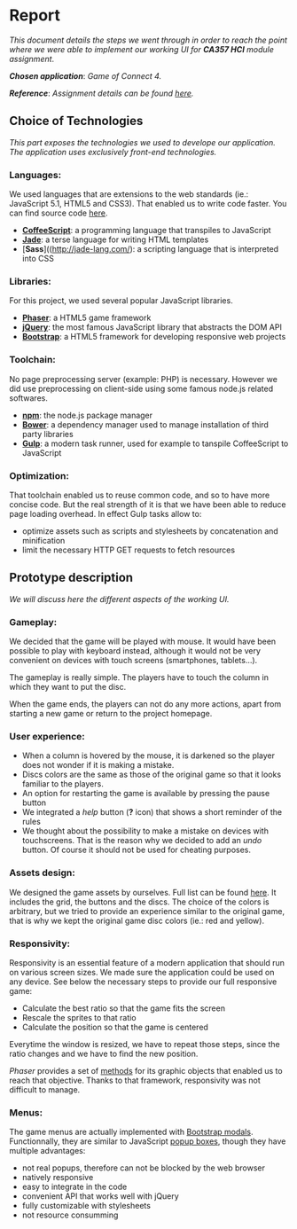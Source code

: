 # Report
*This document details the steps we went through in order to reach the point where we were able to implement our working UI for ___CA357 HCI___ module assignment*.

___Chosen application___: *Game of Connect 4.*

___Reference___: *Assignment details can be found [ here](http://www.computing.dcu.ie/~dfitzpat/ca357/assignment).*


## Choice of Technologies
*This part exposes the technologies we used to develope our application.
The application uses exclusively front-end technologies.*

### Languages:
We used languages that are extensions to the web standards (ie.: JavaScript 5.1, HTML5 and CSS3). That enabled us to write code faster. You can find source code [here](https://github.com/kirly-af/connect4/tree/master/src).
* [**CoffeeScript**](http://coffeescript.org/): a programming language that transpiles to JavaScript
* [**Jade**](http://jade-lang.com/): a terse language for writing HTML templates
* [**Sass**]((http://jade-lang.com/): a scripting language that is interpreted into CSS

### Libraries:
For this project, we used several popular JavaScript libraries.
* [**Phaser**](http://www.phaser.io/): a HTML5 game framework
* [**jQuery**](http://jquery.com/): the most famous JavaScript library that abstracts the DOM API
* [**Bootstrap**](http://getbootstrap.com/): a HTML5 framework for developing responsive web projects

### Toolchain:
No page preprocessing server (example: PHP) is necessary. However we did use preprocessing on client-side using some famous node.js related softwares.

* [**npm**](https://www.npmjs.com/): the node.js package manager
* [**Bower**](http://bower.io/): a dependency manager used to manage installation of third party libraries
* [**Gulp**](http://gulpjs.com/): a modern task runner, used for example to tanspile CoffeeScript to JavaScript

### Optimization:
That toolchain enabled us to reuse common code, and so to have more concise code.
But the real strength of it is that we have been able to reduce page loading overhead. In effect Gulp tasks allow to:
* optimize assets such as scripts and stylesheets by concatenation and minification
* limit the necessary HTTP GET requests to fetch resources

## Prototype description
*We will discuss here the different aspects of the working UI.*

### Gameplay:
We decided that the game will be played with mouse. It would have been possible to play with keyboard instead, although it would not be very convenient on devices with touch screens (smartphones, tablets...).

The gameplay is really simple. The players have to touch the column in which they want to put the disc.

When the game ends, the players can not do any more actions, apart from starting a new game or return to the project homepage.

### User experience:
* When a column is hovered by the mouse, it is darkened so the player does not wonder if it is making a mistake.
* Discs colors are the same as those of the original game so that it looks familiar to the players.
* An option for restarting the game is available by pressing the pause button
* We integrated a _help_ button (**?** icon) that shows a short reminder of the rules
* We thought about the possibility to make a mistake on devices with touchscreens. That is the reason why we decided to add an _undo_ button. Of course it should not be used for cheating purposes.

### Assets design:
We designed the game assets by ourselves. Full list can be found [here](https://github.com/kirly-af/connect4/tree/master/src/assets/images). It includes the grid, the buttons and the discs. The choice of the colors is arbitrary, but we tried to provide an experience similar to the original game, that is why we kept the original game disc colors (ie.: red and yellow).

### Responsivity:
Responsivity is an essential feature of a modern application that should run on various screen sizes. We made sure the application could be used on any device. See below the necessary steps to provide our full responsive game:

* Calculate the best ratio so that the game fits the screen
* Rescale the sprites to that ratio
* Calculate the position so that the game is centered

Everytime the window is resized, we have to repeat those steps, since the ratio changes and we have to find the new position.

*Phaser* provides a set of [methods](http://phaser.io/docs/2.3.0/Phaser.Group.html#scale) for its graphic objects that enabled us to reach that objective. Thanks to that framework, responsivity was not difficult to manage.

### Menus:
The game menus are actually implemented with [Bootstrap modals](http://getbootstrap.com/javascript/#modals-examples). Functionnally, they are similar to JavaScript [popup boxes](https://developer.mozilla.org/en-US/docs/Web/API/Window/alert), though they have multiple advantages:
* not real popups, therefore can not be blocked by the web browser
* natively responsive
* easy to integrate in the code
* convenient API that works well with jQuery
* fully customizable with stylesheets
* not resource consumming

